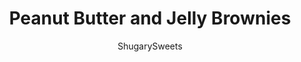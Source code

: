 ---
layout: ../../layouts/MarkdownPostLayout.astro
title: Peanut Butter and Jelly Brownies
author: ShugarySweets
pubDate: 2018-10-24
description: "Gooey, decadent Peanut Butter and Jelly Brownies are loved by kids and adults! Youll love the sweet balance of strawberry pie filling with the peanut butter and chocolate brownies!!"
image_url: https://www.shugarysweets.com/wp-content/uploads/2018/01/peanut-butter-and-jelly-brownies-4.jpg
tags: ["Brownies and Bars","American"]
calories: 189
protein: 5
carbohydrates: 9
fats: 16
fiber: 1
ingredients: ["1 box fudge brownie mix (for 13x9 pan)","3 large eggs, divided","⅔ cup vegetable oil","¼ cup water","1 ½ cups creamy peanut butter","½ cup powdered sugar","1 can (21 ounce) Strawberry pie filling"]
serves: 24
time: "48 minutes"
prepTime: "15 minutes"
instructions: ["Preheat oven to 350°. Line a 9 X 13 pan with foil, then spay with baking spray. Set aside.","In a large mixing bowl, combine brownie mix, 2 eggs, oil and water; spread into the bottom of the prepared pan. Set aside.","In a medium bowl, soften peanut butter in microwave for 30 seconds. Add in sugar and 1 egg; combine well. Drop by spoonfuls over brownie batter.","Spread fruit filling over peanut butter batter. With a butter knife, twirl the layers in equal sections, repeating the process throughout the pan; you should be able to see all three layers as you twirl with the knife.","Bake for 30-33 minutes; cool completely and refrigerate. Cut into squares and enjoy."]
nutrition: ["189 calories","9 grams carbohydrates","25 milligrams cholesterol","16 grams fat","1 grams fiber","5 grams protein","3 grams saturated fat","103 milligrams sodium","4 grams sugar","0 grams trans fat","12 grams unsaturated fat"]
---